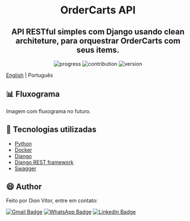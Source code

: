 <h1 align="center">OrderCarts API</h1>
<h2 align="center">API RESTful simples com Django usando clean architeture, para orquestrar OrderCarts com seus items.</h2>

<p align="center">
  <a>
    <img src="https://img.shields.io/badge/progresso-50%25-brightgreen.svg" alt="progress">
  </a>
  <a>
    <img src="https://img.shields.io/badge/contribuição-bem%20vindo-brightgreen.svg" alt="contribution">
  </a>
  <a>
    <img src="https://img.shields.io/badge/versão-1.0-brightgreen.svg" alt="version">
  </a>
</p>

[English](https://github.com/DionVitor/django-api-clean-arch/blob/main/README.md) | Português

## :bar_chart: Fluxograma

Imagem com fluxograma no futuro.

## :hammer: Tecnologias utilizadas

- [Python](https://www.python.org/)
- [Docker](https://www.docker.com/)
- [Django](https://www.djangoproject.com/)
- [Django REST framework](https://www.django-rest-framework.org/)
- [Swagger](https://swagger.io/)


## :smile: Author

Feito por Dion Vítor, entre em contato:

[![Gmail Badge](https://img.shields.io/badge/-dionvictor11@gmail.com-c14438?style=flat-square&logo=Gmail&logoColor=white&link=mailto:dionvictor11@gmail.com)](mailto:dionvictor11@gmail.com)
[![WhatsApp Badge](https://img.shields.io/badge/-WhatsApp-green?style=flat-square&logo=WhatsApp&logoColor=white&link=https://api.whatsapp.com/send?phone=5561998822233)](https://api.whatsapp.com/send?phone=5561998822233)
[![Linkedin Badge](https://img.shields.io/badge/-Dion%20V%C3%ADtor-blue?style=flat-square&logo=Linkedin&logoColor=white&link=https://www.linkedin.com/in/dion-v%C3%ADtor-a519631aa/)](https://www.linkedin.com/in/dion-v%C3%ADtor-a519631aa/)

